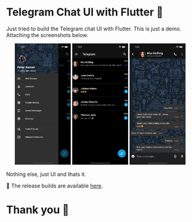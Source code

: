 # Telegram Chat UI with Flutter 💙

Just tried to build the Telegram chat UI with Flutter. This is just a demo. Attaching the screenshots below.

<div align="center">
<img src="./screenshots/Drawer.png" width=150>
<img src="./screenshots/Chats.png" width=150>
<img src="./screenshots/Chat.png" width=150>
</div>

Nothing else, just UI and thats it.

🚀 The release builds are available [here](https://github.com/HeySreelal/TelegramUI/releases/tag/v0.0.1).

# Thank you 💙